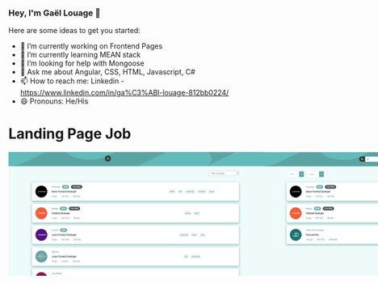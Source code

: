 ### Hey, I'm Gaël Louage 👋


Here are some ideas to get you started:

- 🔭 I’m currently working on Frontend Pages
- 🌱 I’m currently learning MEAN stack
- 🤔 I’m looking for help with Mongoose 
- 💬 Ask me about Angular, CSS, HTML, Javascript, C#
- 📫 How to reach me: Linkedin - https://www.linkedin.com/in/ga%C3%ABl-louage-812bb0224/
- 😄 Pronouns: He/His

<h1>Landing Page Job</h1>
<div style="display:flex;">
  <img src="https://github.com/GaelLouage/landing-page-job/blob/main/main.PNG" > 
  <img src="https://github.com/GaelLouage/landing-page-job/blob/main/filtering.PNG" >  
  <img src="https://github.com/GaelLouage/landing-page-job/blob/main/main.PNG" > 
  <img src="https://github.com/GaelLouage/landing-page-job/blob/main/routing.PNG" > 
</div>

